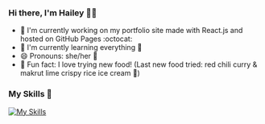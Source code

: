 ### Hi there, I'm Hailey 👋:crescent_moon:

- 🔭 I'm currently working on my portfolio site made with React.js and hosted on GitHub Pages :octocat:
- 🌱 I'm currently learning everything :baby:
- 😄 Pronouns: she/her :woman:
- :lemon: Fun fact: I love trying new food! (Last new food tried: red chili curry & makrut lime crispy rice ice cream :ice_cream:)

### My Skills :wrench:

[![My Skills](https://skills.thijs.gg/icons?i=js,html,css,docker,figma,git,java,py,react,vim)](https://skills.thijs.gg)
<!--

- 🔭 I’m currently working on ...
- 🌱 I’m currently learning ...
- 👯 I’m looking to collaborate on ...
- 🤔 I’m looking for help with ...
- 💬 Ask me about ...
- 📫 How to reach me: ...
- 😄 Pronouns: ...
- ⚡ Fun fact: ...
-->
